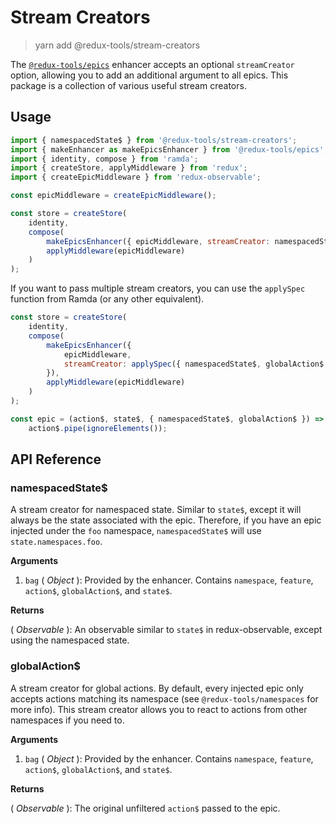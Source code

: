 # Stream Creators

> yarn add @redux-tools/stream-creators

The [`@redux-tools/epics`](/packages/epics) enhancer accepts an optional `streamCreator` option, allowing you to add
an additional argument to all epics. This package is a collection of various useful stream creators.

## Usage

```js
import { namespacedState$ } from '@redux-tools/stream-creators';
import { makeEnhancer as makeEpicsEnhancer } from '@redux-tools/epics';
import { identity, compose } from 'ramda';
import { createStore, applyMiddleware } from 'redux';
import { createEpicMiddleware } from 'redux-observable';

const epicMiddleware = createEpicMiddleware();

const store = createStore(
	identity,
	compose(
		makeEpicsEnhancer({ epicMiddleware, streamCreator: namespacedState$ }),
		applyMiddleware(epicMiddleware)
	)
);
```

If you want to pass multiple stream creators, you can use the `applySpec` function from Ramda (or any other equivalent).

```js
const store = createStore(
	identity,
	compose(
		makeEpicsEnhancer({
			epicMiddleware,
			streamCreator: applySpec({ namespacedState$, globalAction$ }),
		}),
		applyMiddleware(epicMiddleware)
	)
);
```

```js
const epic = (action$, state$, { namespacedState$, globalAction$ }) =>
	action$.pipe(ignoreElements());
```

## API Reference

### namespacedState\$

A stream creator for namespaced state. Similar to `state$`, except it will always be the state
associated with the epic. Therefore, if you have an epic injected under the `foo` namespace,
`namespacedState$` will use `state.namespaces.foo`.

**Arguments**

1. `bag` ( _Object_ ): Provided by the enhancer. Contains `namespace`, `feature`, `action$`, `globalAction$`, and `state$`.

**Returns**

( _Observable_ ): An observable similar to `state$` in redux-observable, except using the namespaced state.

### globalAction\$

A stream creator for global actions. By default, every injected epic only accepts actions matching
its namespace (see `@redux-tools/namespaces` for more info). This stream creator allows you to react
to actions from other namespaces if you need to.

**Arguments**

1. `bag` ( _Object_ ): Provided by the enhancer. Contains `namespace`, `feature`, `action$`, `globalAction$`, and `state$`.

**Returns**

( _Observable_ ): The original unfiltered `action$` passed to the epic.
